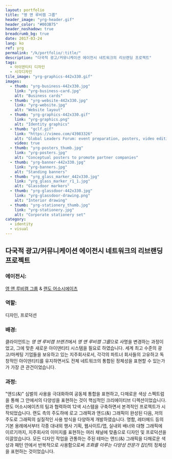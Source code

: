 ```yaml
---
layout: portfolio
title: "영 앤 루비캠 그룹"
header_image: "yrg-header.gif"
header_color: "#003B75"
header_noshadow: true
breadcrumb_bg: true
date: 2017-03-24
lang: ko
ref: yrg
permalink: "/k/portfolio/:title/"
description: "다국적 광고/커뮤니케이션 에이전시 네트워크의 리브랜딩 프로젝트"
tags:
  - 아이덴티티 디자인
  - 시각디자인
tile_image: "yrg-graphics-442x330.gif"
images:
  - thumb: "yrg-business-442x330.jpg"
    link: "yrg-business-card.jpg"
    alt: "Business cards"
  - thumb: "yrg-website-442x330.jpg"
    link: "yrg-website.jpg"
    alt: "Website layout"
  - thumb: "yrg-graphics-442x330.gif"
    link: "yrg-graphics.png"
    alt: "Identity graphics"
  - thumb: "gclf.gif"
    link: "https://vimeo.com/43983326"
    alt: "Global Leaders Forum: event preparation, posters, video editing (type work)"
    video: true
  - thumb: "yrg-posters_thumb.jpg"
    link: "yrg-posters.jpg"
    alt: "Conceptual posters to promote partner companies"
  - thumb: "yrg-banner-442x330.jpg"
    link: "yrg-banners.jpg"
    alt: "Standing banners"
  - thumb: "yrg_glass_marker_442x330.jpg"
    link: "yrg_glass_marker_r1_1.jpg"
    alt: "Glassdoor markers"
  - thumb: "yrg-glassdoor-442x330.jpg"
    link: "yrg-glassdoor-drawing.png"
    alt: "Interior drawing"
  - thumb: "yrg-stationery_thumb.jpg"
    link: "yrg-stationery.jpg"
    alt: "Corporate stationery set"
category:
  - identity
  - visual
---
```

<section class="project-summary">
  <h1>다국적 광고/커뮤니케이션 에이전시 네트워크의 리브랜딩 프로젝트</h1>
  <section class="info">
    <h3>에이전시:</h3>
    <p><a href="http://yrgrp.com" target="_blank">영 앤 루비캠 그룹</a> &amp; <a href="http://landor.com" target="_blank_">랜도 어소시에이츠</a></p>
  </section>
  <section class="info">
    <h3>역할:</h3>
    <p>디자인, 프로덕션</p>
  </section>
  <section class="info">
    <h3>배경:</h3>
    <p>클라이언트는 <em>영 앤 루비캠 브랜즈</em>에서 <em>영 앤 루비캠 그룹</em>으로 사명을 변경하는 과정이었고, 그에 맞춘 새로운 아이덴티티 시스템을 필요로 하였습니다. 세계 최고 수준의 광고/마케팅 기업들을 보유하고 있는 지주회사로서, 각각의 파트너 회사들의 고유하고 독창적인 아이덴티티를 유지하면서도 전체 네트워크의 통합된 정체성을 표현할 수 있는가가 가장 큰 관건이었습니다.
    </p>
  </section>
  <section class="info">
    <h3>과정:</h3>
    <p>"앤드(&amp;)" 심벌의 사용을 극대화하여 공동체 통합을 표현하고, 다채로운 색상 스펙트럼을 통해 그 안에서의 다양성을 표현하는 것이 핵심적인 크리에이티브 디렉션이었습니다. 랜도 어소시에이츠의 팀과 협력하여 12색 시스템을 구축하면서 본격적인 프로젝트가 시작되었습니다. 랜도 측의 주도하에 로고 그래픽과 앤드(&amp;) 그래픽이 완성된 다음, 저의 주도로 그래픽의 실질적인 사용 방식을 다양하게 개발하였습니다. 명함, 레터헤드 등의 기본 용례에서부터 각종 대내외 행사 기획, 웹사이트/앱, 실내외 배너와 대형 그래픽에 이르기까지, 지주회사의 이미지를 표현하는 여러 채널에 맞춤으로 디자인 및 프로덕션을 이끌었습니다. 모든 디자인 작업을 관통하는 주된 테마는 앤드(&amp;) 그래픽을 다채로운 색상과 패턴 안에서 반복적으로 사용함으로써 <em>조화를 이루는 다양성 전문가 집단</em>의 정체성을 표현하는 것이었습니다.
    </p>
  </section>
</section>
